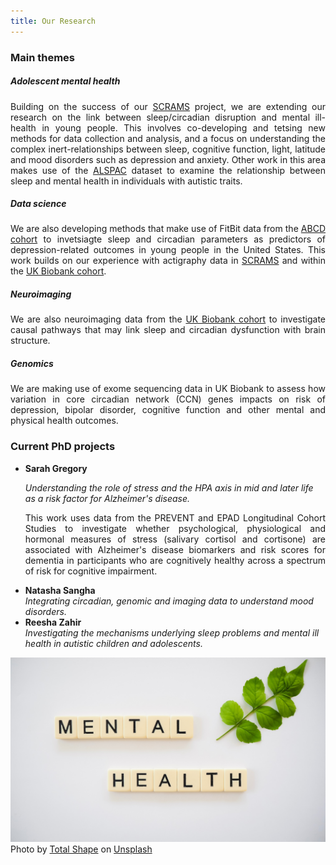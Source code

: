 ```yaml
---
title: Our Research
---
```


<div class="row row-cols-1 row-cols-md-2">
<div class="col">

<h3> Main themes</h3>

<h5> Adolescent mental health </h5>
<p align="justify">
Building on the success of our <a href="https://scrams.sphsu.gla.ac.uk/" target="_blank">SCRAMS</a> project, we are extending our research on the link between sleep/circadian disruption and mental ill-health in young people. This involves co-developing and tetsing new methods for data collection and analysis, and a focus on understanding the complex inert-relationships between sleep, cognitive function, light, latitude and mood disorders such as depression and anxiety. Other work in this area makes use of the <a href="http://www.bristol.ac.uk/alspac/" target="_blank">ALSPAC</a> dataset to examine the relationship between sleep and mental health in individuals with autistic traits.
</p>


<h5> Data science</h5>
<p align="justify">
We are also developing methods that make use of FitBit data from the <a href="https://abcdstudy.org/" target="_blank">ABCD cohort</a> to invetsiagte sleep and circadian parameters as predictors of depression-related outcomes in young people in the United States. This work builds on our experience with actigraphy data in <a href="https://scrams.sphsu.gla.ac.uk/" target="_blank">SCRAMS</a> and within the <a href="https://www.ukbiobank.ac.uk/" target="_blank">UK Biobank cohort</a>.
</p>

<h5> Neuroimaging</h5>
<p align="justify">We are also neuroimaging data from the <a href="https://www.ukbiobank.ac.uk/" target="_blank">UK Biobank cohort</a> to investigate causal pathways that may link sleep and circadian dysfunction with brain structure.</p>

<h5> Genomics</h5>
<p align="justify">We are making use of exome sequencing data in UK Biobank to assess how variation in core circadian network (CCN) genes impacts on risk of depression, bipolar disorder, cognitive function and other mental and physical health outcomes.</p>

</div>

<div class="col">

<h3> Current PhD projects  </h3>

<ul>
<li><strong>Sarah Gregory</strong>
<p><i>Understanding the role of stress and the HPA axis in mid and later life as a risk factor for Alzheimer's disease.</i></p>
<p align="justify">This work uses data from the PREVENT and EPAD Longitudinal Cohort Studies to investigate whether psychological, physiological and hormonal measures of stress (salivary cortisol and cortisone) are associated with Alzheimer's disease biomarkers and risk scores for dementia in participants who are cognitively healthy across a spectrum of risk for cognitive impairment.</p>
</li>

<li><strong>Natasha Sangha</strong><br>  
<i>Integrating circadian, genomic and imaging data to understand mood disorders.
</i>
</li>

<li><strong>Reesha Zahir</strong><br>  
<i>
Investigating the mechanisms underlying sleep problems and mental ill health in autistic children and adolescents.
</i>
</li>
</ul>
 
<img class="img-fluid" src="total-shape-Ianw4RdVuoo-unsplash.jpg">

<figcaption class="figure-caption">Photo by <a href="[https://unsplash.com/@bfigas?utm_source=unsplash&utm_medium=referral&utm_content=creditCopyText](https://unsplash.com/@totalshape)">Total Shape</a> on <a href="https://unsplash.com/s/photos/time?utm_source=unsplash&utm_medium=referral&utm_content=creditCopyText">Unsplash</a>
</figcaption>
 
</div>
</div>
